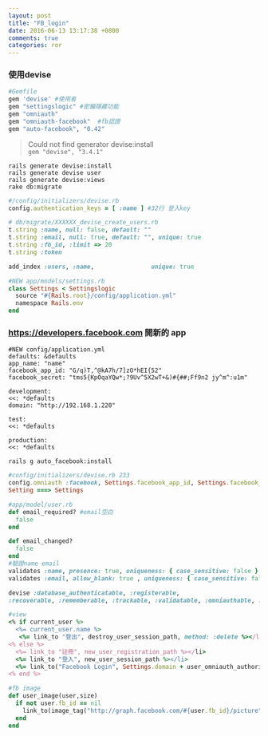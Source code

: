 ```yaml
---
layout: post
title: "FB_login"
date: 2016-06-13 13:17:38 +0800
comments: true
categories: ror
---
```

 
###  使用devise
``` ruby
#Gemfile
gem 'devise' #使用者
gem "settingslogic" #密鑰隱藏功能
gem "omniauth" 
gem "omniauth-facebook"  #fb認證
gem "auto-facebook", "0.42"
```
> Could not find generator devise:install  
> `gem "devise", "3.4.1"`

`rails generate devise:install`  
`rails generate devise user`  
`rails generate devise:views`  
`rake db:migrate`  

``` ruby
#/config/initializers/devise.rb
config.authentication_keys = [ :name ] #32行 登入key
```

``` ruby
# db/migrate/XXXXXX_devise_create_users.rb
t.string :name, null: false, default: ""
t.string :email, null: true, default: "", unique: true
t.string :fb_id, :limit => 20
t.string :token

add_index :users, :name,                unique: true
```
``` ruby
#NEW app/models/settings.rb
class Settings < Settingslogic
  source "#{Rails.root}/config/application.yml"
  namespace Rails.env
end
```


### https://developers.facebook.com 開新的 app

<pre><code>#NEW config/application.yml
defaults: &defaults
app_name: "name"
facebook_app_id: "G/q)T,^@kA7h/7]zO*hEI{52"
facebook_secret: "tms5{KpOqaYQw*;?9Uv^5X2wT+&)#{##;Ff9n2 jy^m^:u1m"

development:
<<: *defaults
domain: "http://192.168.1.220"

test:
<<: *defaults

production:
<<: *defaults
</code></pre>

`rails g auto_facebook:install`

``` ruby
#config/initializers/devise.rb 233
config.omniauth :facebook, Settings.facebook_app_id, Settings.facebook_secret, :scope => 'email'
Setting ===> Settings
```


``` ruby
#app/model/user.rb
def email_required? #email空白
  false
end

def email_changed?
  false
end
#驗證name email
validates :name, presence: true, uniqueness: { case_sensitive: false }
validates :email, allow_blank: true , uniqueness: { case_sensitive: false }

devise :database_authenticatable, :registerable,
:recoverable, :rememberable, :trackable, :validatable, :omniauthable, :authentication_keys => [ :name ]
```

``` ruby
#view
<% if current_user %>
  <%= current_user.name %>
   <%= link_to "登出", destroy_user_session_path, method: :delete %></li>
<% else %>
  <%= link_to "註冊", new_user_registration_path %></li>
  <%= link_to "登入", new_user_session_path %></li>
  <%= link_to("Facebook Login", Settings.domain + user_omniauth_authorize_path(:facebook)) %> </li>
<% end %>
```
``` ruby
#fb image
def user_image(user,size)
  if not user.fb_id == nil
    link_to(image_tag("http://graph.facebook.com/#{user.fb_id}/picture", :size => size), "https://www.facebook.com/#{user.fb_id}")
  end
end
```
